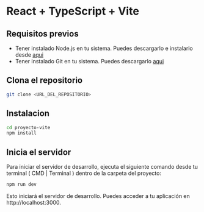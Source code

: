 # React + TypeScript + Vite

## Requisitos previos
 - Tener instalado Node.js en tu sistema. Puedes descargarlo e instalarlo desde [aqui](https://nodejs.org/en)
 - Tener instalado Git en tu sistema. Puedes descargarlo [aqui](https://git-scm.com/downloads)

## Clona el repositorio
```bash
git clone <URL_DEL_REPOSITORIO>
```

## Instalacion
```bash
cd proyecto-vite
npm install
```

## Inicia el servidor
Para iniciar el servidor de desarrollo, ejecuta el siguiente comando desde tu terminal ( CMD | Terminal ) dentro de la carpeta del proyecto:
```bash
npm run dev
```
Esto iniciará el servidor de desarrollo. Puedes acceder a tu aplicación en http://localhost:3000.